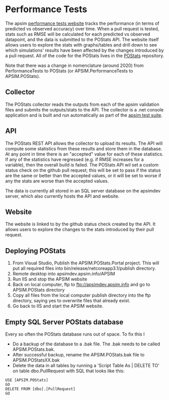 # Performance Tests

The apsim [performance tests website](https://apsimdev.apsim.info/APSIM.POStats) tracks the performance (in terms of predicted vs observed accuracy) over time. When a pull request is tested, stats such as RMSE will be calculated for each predicted vs observed datapoint, and the data is submitted to the POStats API. The website itself allows users to explore the stats with graphs/tables and drill down to see which simulations' results have been affected by the changes introduced by a pull request. All of the code for the POStats lives in the [POStats](https://github.com/APSIMInitiative/APSIM.PerformanceTests) repository.

Note that there was a change in nomenclature (around 2020) from PerformanceTests to POStats (or APSIM.PerformanceTests to APSIM.POStats).

## Collector

The POStats collector reads the outputs from each of the apsim validation files and submits the outputs/stats to the API. The collector is a .net console application and is built and run automatically as part of the [apsim test suite](jenkins.md).

## API

The POStats REST API allows the collector to upload its results. The API will compute some statistics from these results and store them in the database. At any point in time there is an "accepted" value for each of these statistics. If any of the statistics have regressed (e.g. if RMSE increases for a variable), then the overall build is failed. The POStats API wil set a custom status check on the github pull request; this will be set to pass if the status are the same or better than the accepted values, or it will be set to worse if any the stats are worse than the accepted values.

The data is currently all stored in an SQL server database on the apsimdev server, which also currently hosts the API and website.

## Website

The website is linked to by the github status check created by the API. It allows users to explore the changes to the stats introduced by their pull request.

## Deploying POStats

1. From Visual Studio, Publish the APSIM.POStats.Portal project. This will put all required files into bin/release/netcoreapp3.1/publish directory.
2. Remote desktop into apsimdev.apsim.info/APSIM
3. Run IIS and stop the APSIM website
4. Back on local computer, ftp to ftp://apsimdev.apsim.info and go to APSIM.POStats directory
5. Copy all files from the local computer publish directory into the ftp directory, saying yes to overwrite files that already exist.
6. Go back to IIS and start the APSIM website.

## Empty SQL Server POStats database

Every so often the POStats database runs out of space. To fix this I
* Do a backup of the database to a .bak file. The .bak needs to be called APSIM.POStats.bak.
* After successful backup, rename the APSIM.POStats.bak file to APSIM.POStatsXX.bak
* Delete the data in all tables by running a 'Script Table As | DELETE TO' on table dbo.PullRequest with SQL that looks like this:

```
USE [APSIM.POStats]
GO
DELETE FROM [dbo].[PullRequest]
GO
```
